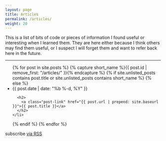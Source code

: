 ```yaml
---
layout: page
title: Articles
permalink: /articles/
weight: 20
---
```


This is a list of bits of code or pieces of information I found useful or interesting when I learned them. They are here either because I think others may find them useful, or I suspect I will forget them and want to refer back here in the future.

***

<ul class="post-list">
{% for post in site.posts %}
  {% capture short_name %}{{ post.id | remove_first: "/articles/" }}{% endcapture %}
  {% if site.unlisted_posts contains post.title or site.unlisted_posts contains short_name %}
    <!-- Do not show hidden posts -->
  {% else %}
    <li>
      <span class="post-meta">{{ post.date | date: "%b %-d, %Y" }}</span>

      <h2>
        <a class="post-link" href="{{ post.url | prepend: site.baseurl }}">{{ post.title }}</a>
      </h2>
    </li>
  {% endif %}
{% endfor %}
</ul>

<p class="rss-subscribe">subscribe <a href="{{ "/feed.xml" | prepend: site.baseurl }}">via RSS</a></p>
